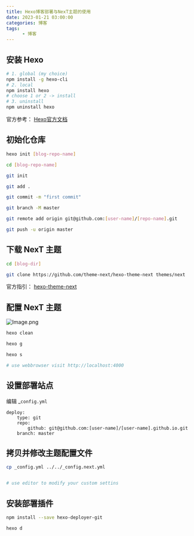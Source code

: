```yaml
---
title: Hexo博客部署与NexT主题的使用
date: 2023-01-21 03:00:00
categories: 博客
tags:
      - 博客
---
```

## 安装 Hexo
```bash
# 1. global (my choice)
npm install -g hexo-cli
# 2. local
npm install hexo
# choose 1 or 2 -> install
# 3. uninstall
npm uninstall hexo
```
官方参考：
[Hexo官方文档](https://hexo.io/zh-cn/docs/)
<!--more-->
## 初始化仓库

```bash
hexo init [blog-repo-name]

cd [blog-repo-name]

git init

git add .

git commit -m "first commit"

git branch -M master

git remote add origin git@github.com:[user-name]/[repo-name].git

git push -u origin master
```

## 下载 NexT 主题

```bash
cd [blog-dir]

git clone https://github.com/theme-next/hexo-theme-next themes/next
```
官方指引：
[hexo-theme-next](https://github.com/theme-next/hexo-theme-next/blob/master/docs/INSTALLATION.md)

## 配置 NexT 主题

![Image.png](https://res.craft.do/user/full/0911179a-5ddb-abdb-9353-a5ee6fd2eac7/doc/1EC76D1D-2C9E-4339-99F6-7E767E14D422/45D8388D-7E23-426C-B5B0-46258AA83FF6_2/QMKgGCf0zoc16Kxhxtq1vuuVFTuymv6mKLthCy5NVHAz/Image.png)

```bash
hexo clean

hexo g

hexo s

# use webbrowser visit http://localhost:4000
```

## 设置部署站点

   编辑 _`config.yml`

```other
deploy:
	type: git
  	repo:
		github: git@github.com:[user-name]/[user-name].github.io.git
  	branch: master
```

## 拷贝并修改主题配置文件

```bash
cp _config.yml ../../_config.next.yml


# use editor to modify your custom settins
```

## 安装部署插件

```bash
npm install --save hexo-deployer-git

hexo d
```

